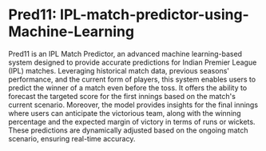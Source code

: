 # Pred11: IPL-match-predictor-using-Machine-Learning

Pred11 is an IPL Match Predictor, an advanced machine learning-based system designed to provide accurate predictions for Indian Premier League (IPL) matches. Leveraging historical match data, previous seasons' performance, and the current form of players, this system enables users to predict the winner of a match even before the toss. It offers the ability to forecast the targeted score for the first innings based on the match's current scenario. Moreover, the model provides insights for the final innings where users can anticipate the victorious team, along with the winning percentage and the expected margin of victory in terms of runs or wickets. These predictions are dynamically adjusted based on the ongoing match scenario, ensuring real-time accuracy.
